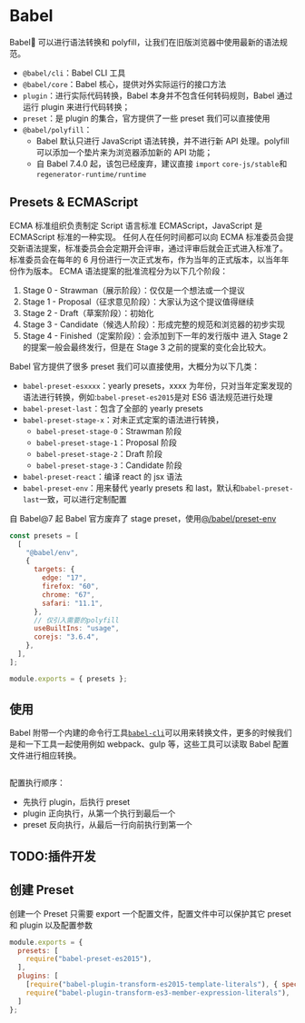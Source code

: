 # Babel

Babel 可以进行语法转换和 polyfill，让我们在旧版浏览器中使用最新的语法规范。

- `@babel/cli`：Babel CLI 工具
- `@babel/core`：Babel 核心，提供对外实际运行的接口方法
- `plugin`：进行实际代码转换，Babel 本身并不包含任何转码规则，Babel 通过运行 plugin 来进行代码转换；
- `preset`：是 plugin 的集合，官方提供了一些 preset 我们可以直接使用
- `@babel/polyfill`：
  - Babel 默认只进行 JavaScript 语法转换，并不进行新 API 处理。polyfill 可以添加一个垫片来为浏览器添加新的 API 功能；
  - 自 Babel 7.4.0 起，该包已经废弃，建议直接 `import` `core-js/stable`和`regenerator-runtime/runtime`

## Presets & ECMAScript

ECMA 标准组织负责制定 Script 语言标准 ECMAScript，JavaScript 是 ECMAScript 标准的一种实现。
任何人在任何时间都可以向 ECMA 标准委员会提交新语法提案，标准委员会会定期开会评审，通过评审后就会正式进入标准了。
标准委员会在每年的 6 月份进行一次正式发布，作为当年的正式版本，以当年年份作为版本。
ECMA 语法提案的批准流程分为以下几个阶段：

1. Stage 0 - Strawman（展示阶段）：仅仅是一个想法或一个提议
2. Stage 1 - Proposal（征求意见阶段）：大家认为这个提议值得继续
3. Stage 2 - Draft（草案阶段）：初始化
4. Stage 3 - Candidate（候选人阶段）：形成完整的规范和浏览器的初步实现
5. Stage 4 - Finished（定案阶段）：会添加到下一年的发行版中
   进入 Stage 2 的提案一般会最终发行，但是在 Stage 3 之前的提案的变化会比较大。

Babel 官方提供了很多 preset 我们可以直接使用，大概分为以下几类：

- `babel-preset-esxxxx`：yearly presets，xxxx 为年份，只对当年定案发现的语法进行转换，例如:`babel-preset-es2015`是对 ES6 语法规范进行处理
- `babel-preset-last`：包含了全部的 yearly presets
- `babel-preset-stage-x`：对未正式定案的语法进行转换，
  - `babel-preset-stage-0`：Strawman 阶段
  - `babel-preset-stage-1`：Proposal 阶段
  - `babel-preset-stage-2`：Draft 阶段
  - `babel-preset-stage-3`：Candidate 阶段
- `babel-preset-react`：编译 react 的 jsx 语法
- `babel-preset-env`：用来替代 yearly presets 和 last，默认和`babel-preset-last`一致，可以进行定制配置

自 Babel@7 起 Babel 官方废弃了 stage preset，使用[@/babel/preset-env](https://babeljs.io/docs/en/babel-preset-env)

```JavaScript
const presets = [
  [
    "@babel/env",
    {
      targets: {
        edge: "17",
        firefox: "60",
        chrome: "67",
        safari: "11.1",
      },
      // 仅引入需要的polyfill
      useBuiltIns: "usage",
      corejs: "3.6.4",
    },
  ],
];

module.exports = { presets };
```

## 使用

Babel 附带一个内建的命令行工具[`babel-cli`](https://babeljs.io/docs/en/babel-cli)可以用来转换文件，更多的时候我们是和一下工具一起使用例如 webpack、gulp 等，这些工具可以读取 Babel 配置文件进行相应转换。

```JavaScript

```

配置执行顺序：

- 先执行 plugin，后执行 preset
- plugin 正向执行，从第一个执行到最后一个
- preset 反向执行，从最后一行向前执行到第一个

## TODO:插件开发

## 创建 Preset

创建一个 Preset 只需要 export 一个配置文件，配置文件中可以保护其它 preset 和 plugin 以及配置参数

```JavaScript
module.exports = {
  presets: [
    require("babel-preset-es2015"),
  ],
  plugins: [
    [require("babel-plugin-transform-es2015-template-literals"), { spec: true }],
    require("babel-plugin-transform-es3-member-expression-literals"),
  ]
};
```
